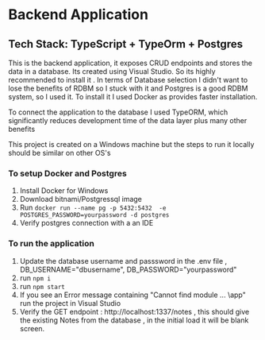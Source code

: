 # Backend Application
## Tech Stack: TypeScript + TypeOrm + Postgres


This is the backend application, it exposes CRUD endpoints and stores the data in a database. 
Its created using Visual Studio. So its highly recommended to install it .
In terms of Database selection I didn't want to lose the benefits of RDBM so I stuck with it and Postgres is a good RDBM system, so I used it. To install it I used Docker as provides faster installation.

To connect the application to the database I used TypeORM, which significantly reduces development time of the data layer plus many other benefits

This project is created on a Windows machine but the steps to run it locally should be similar on other OS's


### To setup Docker and Postgres
1. Install Docker for Windows
1. Download bitnami/Postgressql image
1. Run ```docker run --name pg -p 5432:5432  -e POSTGRES_PASSWORD=yourpassword -d postgres```
1. Verify postgres connection with a an IDE

### To run the application

1. Update the database username and passsword in the .env file , DB_USERNAME="dbusername", DB_PASSWORD="yourpassword"
1. run ```npm i```
1. run ```npm start```
1. If you see an Error message containing "Cannot find module ... \app\" run the project in Visual Studio 
1. Verify the GET endpoint :  http://localhost:1337/notes ,  this should give the existing Notes from the database , in the initial load it will be blank screen.


